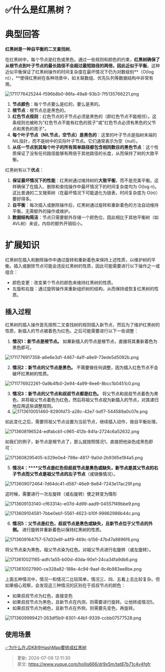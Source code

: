 # ✅什么是红黑树？

# 典型回答


**红黑树是一种自平衡的二叉查找树**。



在红黑树中，每个节点是红色或黑色。通过一些规则和颜色的约束，**红黑树确保了从根节点到叶子节点的最长路径不会超过最短路径的两倍，因此近似于平衡**。这种近似平衡保证了红黑树操作的时间复杂度在最坏情况下仍为对数级别**（O(log n)），**使得红黑树在各种场景中，如关联数组、优先队列等数据结构中非常有用。



![1711776425244-f596b8b0-86fa-49a8-93b3-7f5135766221.png](./img/O2hqhaXV7rbMrxlC/1711776425244-f596b8b0-86fa-49a8-93b3-7f5135766221-848510.png)



1. **节点颜色**：每个节点要么是红的，要么是黑的。
2. **根节点**：根节点总是黑色的。
3. **红色节点规则**：红色节点的子节点必须是黑色的（即红色节点不能相邻）。这条规则也被称为"红色节点不能有红色的孩子"或"红色节点必须有黑色的父节点和黑色的孩子"。
4. **每个叶子节点（NIL节点，空节点）是黑色的**：这里的叶子节点是指树末端的NIL指针，而不是树中的实际叶子节点。它们通常表示为空（null）。
5. **从任一节点到其每个叶子的所有简单路径都包含相同数目的黑色节点**：这个性质保证了没有任何路径能够有两倍于其他路径的长度，从而保持了树的大致平衡。



红黑树有以下**优点**：

1. **保证最坏情况下的性能**：红黑树通过维持树的**大致平衡**，而不是完美平衡。这样确保了在插入、删除和查找操作中最坏情况下的时间复杂度均为 O(log n)。这比普通的二叉搜索树（在最坏情况下可能退化为链表，时间复杂度为 O(n)）要好得多。
2. **自平衡**：每次插入或删除操作后，红黑树通过旋转和重新着色的方法自动维持平衡，无需额外的操作或维护。
3. **数据结构简洁**：节点只需要额外存储一个颜色位，因此相比于其他平衡树（如AVL树）来说，内存的额外开销较小。



# 扩展知识


红黑树在插入和删除操作中通过旋转和重新着色来保持上述性质，以维护树的平衡。插入或删除节点可能会违反红黑树的性质，因此可能需要进行以下操作之一或组合：



+ 颜色变更：改变某个节点的颜色来维持红黑树的性质。
+ 左旋和右旋：通过旋转操作来重新组织树的结构，从而保持或恢复红黑树的性质。



## 插入过程


红黑树的插入操作首先按照二叉查找树的规则插入新节点，然后为了维护红黑树的性质，新插入的节点被着色为红色。之后可能需要进行以下一些调整：



1. **情况1：新节点是根节点。**<font style="color:rgb(13, 13, 13);"> 如果新插入的节点是根节点，直接将其重新着色为黑色即可。</font>

![1711776917358-a6e6e3d1-4467-4a1f-a9e9-73ede5d5092b.png](./img/O2hqhaXV7rbMrxlC/1711776917358-a6e6e3d1-4467-4a1f-a9e9-73ede5d5092b-838344.png)

<font style="color:rgb(13, 13, 13);"></font>

2. **情况2：新节点的父节点是黑色。**<font style="color:rgb(13, 13, 13);"> 不需要做任何调整，因为插入红色节点不会破坏红黑树的性质。</font>

![1711776922261-0a9b4fb0-2e94-4a99-8ee6-8bcc1b0451c0.png](./img/O2hqhaXV7rbMrxlC/1711776922261-0a9b4fb0-2e94-4a99-8ee6-8bcc1b0451c0-394957.png)

<font style="color:rgb(13, 13, 13);"></font>

3. **情况3：新节点的父节点和叔叔节点都是红色。**<font style="color:rgb(13, 13, 13);"> 将父节点和叔叔节点着色为黑色，并将祖父节点着色为红色，然后将祖父节点视为新插入的节点，对其递归地应用这些调整规则。</font>
4. ![1713610051460-8290fd73-a28c-42e7-bdf7-544589a0c07e.png](./img/O2hqhaXV7rbMrxlC/1713610051460-8290fd73-a28c-42e7-bdf7-544589a0c07e-356931.png)



如此变化之后，需要将祖父节点设置为当前节点，继续插入动作，做自平衡处理。



![1713608196524-edfabcb1-c965-412b-84fa-2724c6a52632.png](./img/O2hqhaXV7rbMrxlC/1713608196524-edfabcb1-c965-412b-84fa-2724c6a52632-231721.png)

如我们的例子，新节点是根节点了，那么就按照情况1，直接把他染色成黑色即可：



![1713608295405-b329e0e4-798e-4817-9a0d-2b9365e184a5.png](./img/O2hqhaXV7rbMrxlC/1713608295405-b329e0e4-798e-4817-9a0d-2b9365e184a5-236329.png)





5. **情况4：****<font style="color:rgb(13, 13, 13);">父节点是红色但叔叔节点是黑色或缺失，新节点是其父节点的右子节点而父节点是祖父节点的左子节点</font>**<font style="color:rgb(13, 13, 13);">（或镜像情况）。</font>



![1713609072464-7d64dc41-d587-46e9-8e84-7243e17ac29f.png](./img/O2hqhaXV7rbMrxlC/1713609072464-7d64dc41-d587-46e9-8e84-7243e17ac29f-705072.png)

<font style="color:rgb(13, 13, 13);">这时候，需要进行一次左旋转（或右旋转）使之转变为情形</font>

![1713609133140-cf63314c-e07d-4d99-aad9-04557f49bbe9.png](./img/O2hqhaXV7rbMrxlC/1713609133140-cf63314c-e07d-4d99-aad9-04557f49bbe9-666918.png)



![1713609104581-7bbe0eb1-5561-4623-b10f-99862986b44c.png](./img/O2hqhaXV7rbMrxlC/1713609104581-7bbe0eb1-5561-4623-b10f-99862986b44c-924332.png)



<font style="color:rgb(13, 13, 13);"></font>

6. **情况5：父节点是红色，叔叔节点是黑色或缺失，且新节点位于父节点的外侧。**<font style="color:rgb(13, 13, 13);"> 进行旋转并重新着色以保持红黑树的性质。</font>

<font style="color:rgb(13, 13, 13);"></font>

![1713609164757-57d32e6f-a4f9-469c-b156-47b47a8896f6.png](./img/O2hqhaXV7rbMrxlC/1713609164757-57d32e6f-a4f9-469c-b156-47b47a8896f6-411442.png)



<font style="color:rgb(13, 13, 13);">将父节点染为黑色，祖父节点染为红色。对祖父节点进行右旋转（或左旋转）。</font>

![1713610021165-adfc1a55-b00d-40da-90e1-24ca34fa9db6.png](./img/O2hqhaXV7rbMrxlC/1713610021165-adfc1a55-b00d-40da-90e1-24ca34fa9db6-213129.png)



![1713610027990-ce328a82-188e-4c94-9aaf-8c4b983ee8be.png](./img/O2hqhaXV7rbMrxlC/1713610027990-ce328a82-188e-4c94-9aaf-8c4b983ee8be-919392.png)





<font style="color:rgb(25, 27, 31);">上面五种情况中，情况一和情况二比较简单，情况三、四、五看上去比较复杂。但如果细心观察，会发现这三种情况的区别在于叔叔节点的颜色：</font>

+ <font style="color:rgb(25, 27, 31);">如果叔叔节点为红色，直接变色</font>
+ <font style="color:rgb(25, 27, 31);">如果叔叔节点为黑色，且新节点在内测，则需要进行旋转。让他转成情况5。</font>
+ <font style="color:rgb(25, 27, 31);">如果叔叔节点为褐色，且新节点在外侧，则需要先变色，再旋转。</font>

![1713609999421-263df5b9-8301-44b1-9339-ccbb07577528.png](./img/O2hqhaXV7rbMrxlC/1713609999421-263df5b9-8301-44b1-9339-ccbb07577528-434314.png)

## 使用场景


[✅为什么在JDK8中HashMap要转成红黑树](https://www.yuque.com/hollis666/dr9x5m/zx609g#Bt537)



> 更新: 2024-07-08 12:11:30  
> 原文: <https://www.yuque.com/hollis666/dr9x5m/tat87b71c4v4fgfr>